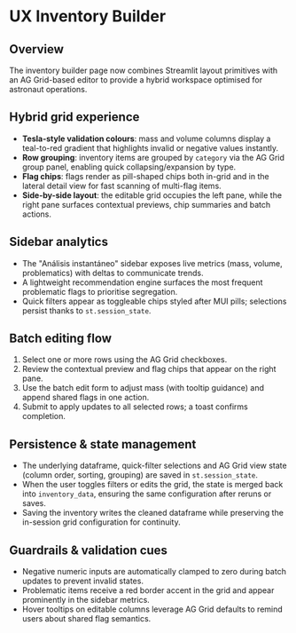 # UX Inventory Builder

## Overview
The inventory builder page now combines Streamlit layout primitives with an AG Grid-based editor to provide a hybrid workspace optimised for astronaut operations.

## Hybrid grid experience
- **Tesla-style validation colours**: mass and volume columns display a teal-to-red gradient that highlights invalid or negative values instantly.
- **Row grouping**: inventory items are grouped by `category` via the AG Grid group panel, enabling quick collapsing/expansion by type.
- **Flag chips**: flags render as pill-shaped chips both in-grid and in the lateral detail view for fast scanning of multi-flag items.
- **Side-by-side layout**: the editable grid occupies the left pane, while the right pane surfaces contextual previews, chip summaries and batch actions.

## Sidebar analytics
- The "Análisis instantáneo" sidebar exposes live metrics (mass, volume, problematics) with deltas to communicate trends.
- A lightweight recommendation engine surfaces the most frequent problematic flags to prioritise segregation.
- Quick filters appear as toggleable chips styled after MUI pills; selections persist thanks to `st.session_state`.

## Batch editing flow
1. Select one or more rows using the AG Grid checkboxes.
2. Review the contextual preview and flag chips that appear on the right pane.
3. Use the batch edit form to adjust mass (with tooltip guidance) and append shared flags in one action.
4. Submit to apply updates to all selected rows; a toast confirms completion.

## Persistence & state management
- The underlying dataframe, quick-filter selections and AG Grid view state (column order, sorting, grouping) are saved in `st.session_state`.
- When the user toggles filters or edits the grid, the state is merged back into `inventory_data`, ensuring the same configuration after reruns or saves.
- Saving the inventory writes the cleaned dataframe while preserving the in-session grid configuration for continuity.

## Guardrails & validation cues
- Negative numeric inputs are automatically clamped to zero during batch updates to prevent invalid states.
- Problematic items receive a red border accent in the grid and appear prominently in the sidebar metrics.
- Hover tooltips on editable columns leverage AG Grid defaults to remind users about shared flag semantics.

